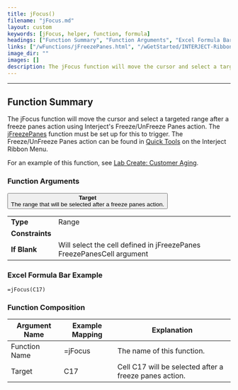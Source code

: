 ```yaml
---
title: jFocus()
filename: "jFocus.md"
layout: custom
keywords: [jFocus, helper, function, formula]
headings: ["Function Summary", "Function Arguments", "Excel Formula Bar Example", "Function Composition"]
links: ["/wFunctions/jFreezePanes.html", "/wGetStarted/INTERJECT-Ribbon-Menu-Items.html#quick-tools", "/wGetStarted/L-Create-CustomerAging.html"]
image_dir: ""
images: []
description: The jFocus function will move the cursor and select a targeted range after a freeze panes action using Interject's Freeze/UnFreeze Panes action.
---
```

* * *

##  Function Summary

The jFocus function will move the cursor and select a targeted range after a freeze panes action using Interject's Freeze/UnFreeze Panes action. The [jFreezePanes](/wFunctions/jFreezePanes.html) function must be set up for this to trigger. The Freeze/UnFreeze Panes action can be found in [Quick Tools](/wGetStarted/INTERJECT-Ribbon-Menu-Items.html#quick-tools) on the Interject Ribbon Menu.

For an example of this function, see [Lab Create: Customer Aging](/wGetStarted/L-Create-CustomerAging.html).

###  Function Arguments

<button class="collapsible-parameter">**Target**<br>The range that will be selected after a freeze panes action.</button>
<div markdown="1" class="panel-parameter">
<table>
  <tbody>
    <tr>
		<td class="pph"><b>Type</b></td>
		<td>Range</td>
    </tr>
    <tr>
		<td class="pph"><b>Constraints</b></td>
		<td></td>
    </tr>
    <tr>
		<td class="pph"><b>If Blank</b></td>
		<td>Will select the cell defined in jFreezePanes FreezePanesCell argument</td>
    </tr>
  </tbody>
</table>
</div>

###  Excel Formula Bar Example

```Excel
=jFocus(C17)
```

###  Function Composition

| Argument Name  |  Example Mapping  |  Explanation   |  
|------|------|------|
|  Function Name  |  =jFocus  |  The name of this function.  |  
|  Target  |  C17  |  Cell C17 will be selected after a freeze panes action.  |  

